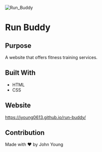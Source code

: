 ![Run_Buddy](https://user-images.githubusercontent.com/87405768/132860134-48ee15a8-f896-4566-a736-d8a5345cb764.png)

# Run Buddy

## Purpose
A website that offers fitness training services.

## Built With
* HTML
* CSS

## Website
https://jyoung0613.github.io/run-buddy/

## Contribution
Made with ❤️ by John Young
